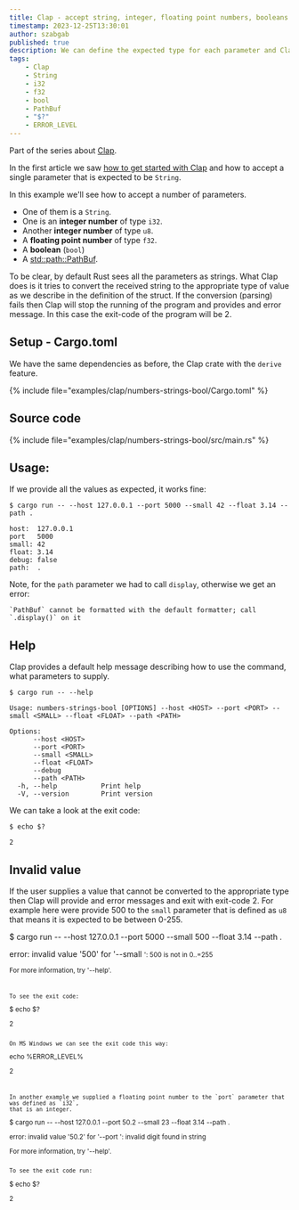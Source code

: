 ```yaml
---
title: Clap - accept string, integer, floating point numbers, booleans on the command line
timestamp: 2023-12-25T13:30:01
author: szabgab
published: true
description: We can define the expected type for each parameter and Clap will convert the values to the appropriate types.
tags:
    - Clap
    - String
    - i32
    - f32
    - bool
    - PathBuf
    - "$?"
    - ERROR_LEVEL
---
```


Part of the series about [Clap](/clap).

In the first article we saw [how to get started with Clap](/clap-simple) and how to accept a single parameter that is expected to be `String`.

In this example we'll see how to accept a number of parameters.

* One of them is a `String`.
* One is an **integer number** of type `i32`.
* Another **integer number** of type `u8`.
* A **floating point number** of type `f32`.
* A **boolean** (`bool`)
* A [std::path::PathBuf](https://doc.rust-lang.org/std/path/struct.PathBuf.html).

To be clear, by default Rust sees all the parameters as strings. What Clap does is it tries to convert the received string to the appropriate type of value
as we describe in the definition of the struct. If the conversion (parsing) fails then Clap will stop the running of the program and provides and error message.
In this case the exit-code of the program will be 2.

## Setup - Cargo.toml

We have the same dependencies as before, the Clap crate with the `derive` feature.

{% include file="examples/clap/numbers-strings-bool/Cargo.toml" %}


## Source code

{% include file="examples/clap/numbers-strings-bool/src/main.rs" %}


## Usage:

If we provide all the values as expected, it works fine:

```
$ cargo run -- --host 127.0.0.1 --port 5000 --small 42 --float 3.14 --path .

host:  127.0.0.1
port   5000
small: 42
float: 3.14
debug: false
path:  .
```

Note, for the `path` parameter we had to call `display`, otherwise we get an error:

```
`PathBuf` cannot be formatted with the default formatter; call `.display()` on it
```

## Help

Clap provides a default help message describing how to use the command, what parameters to supply.

```
$ cargo run -- --help

Usage: numbers-strings-bool [OPTIONS] --host <HOST> --port <PORT> --small <SMALL> --float <FLOAT> --path <PATH>

Options:
      --host <HOST>
      --port <PORT>
      --small <SMALL>
      --float <FLOAT>
      --debug
      --path <PATH>
  -h, --help           Print help
  -V, --version        Print version
```

We can take a look at the exit code:

```
$ echo $?

2
```

## Invalid value

If the user supplies a value that cannot be converted to the appropriate type then Clap will provide and error messages and exit with exit-code 2.
For example here were provide 500 to the `small` parameter that is defined as `u8` that means it is expected to be between 0-255.


$ cargo run -- --host 127.0.0.1 --port 5000 --small 500 --float 3.14 --path .

error: invalid value '500' for '--small <SMALL>': 500 is not in 0..=255

For more information, try '--help'.
```


To see the exit code:

```
$ echo $?

2
```

On MS Windows we can see the exit code this way:

```
echo %ERROR_LEVEL%

2
```


In another example we supplied a floating point number to the `port` parameter that was defined as `i32`,
that is an integer.

```
$ cargo run -- --host 127.0.0.1 --port 50.2 --small 23 --float 3.14 --path .

error: invalid value '50.2' for '--port <PORT>': invalid digit found in string

For more information, try '--help'.
```

To see the exit code run:

```
$ echo $?

2
```


